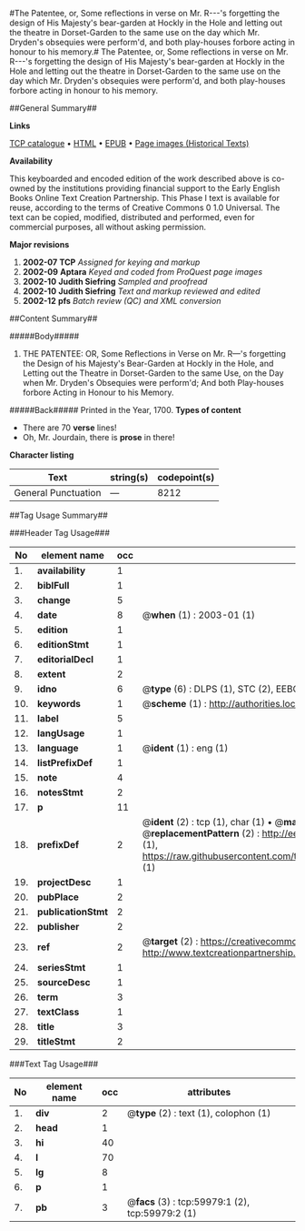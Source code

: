 #The Patentee, or, Some reflections in verse on Mr. R---'s forgetting the design of His Majesty's bear-garden at Hockly in the Hole and letting out the theatre in Dorset-Garden to the same use on the day which Mr. Dryden's obsequies were perform'd, and both play-houses forbore acting in honour to his memory.#
The Patentee, or, Some reflections in verse on Mr. R---'s forgetting the design of His Majesty's bear-garden at Hockly in the Hole and letting out the theatre in Dorset-Garden to the same use on the day which Mr. Dryden's obsequies were perform'd, and both play-houses forbore acting in honour to his memory.

##General Summary##

**Links**

[TCP catalogue](http://www.ota.ox.ac.uk/tcp/)  • 
[HTML](http://tei.it.ox.ac.uk/tcp/Texts-HTML/free/A56/A56571.html)  • 
[EPUB](http://tei.it.ox.ac.uk/tcp/Texts-EPUB/free/A56/A56571.epub) • 
[Page images (Historical Texts)](https://data.historicaltexts.jisc.ac.uk/view?pubId=eebo-12350696e&pageId=eebo-12350696e-59979-1)

**Availability**

This keyboarded and encoded edition of the
	       work described above is co-owned by the institutions
	       providing financial support to the Early English Books
	       Online Text Creation Partnership. This Phase I text is
	       available for reuse, according to the terms of Creative
	       Commons 0 1.0 Universal. The text can be copied,
	       modified, distributed and performed, even for
	       commercial purposes, all without asking permission.

**Major revisions**

1. __2002-07__ __TCP__ *Assigned for keying and markup*
1. __2002-09__ __Aptara__ *Keyed and coded from ProQuest page images*
1. __2002-10__ __Judith Siefring__ *Sampled and proofread*
1. __2002-10__ __Judith Siefring__ *Text and markup reviewed and edited*
1. __2002-12__ __pfs__ *Batch review (QC) and XML conversion*

##Content Summary##

#####Body#####

1. THE
PATENTEE:
OR,
Some Reflections in Verse on Mr. R—'s forgetting the Design of his
Majesty's Bear-Garden at Hockly in the Hole, and Letting out
the Theatre in Dorset-Garden to the same Use, on the Day when
Mr. Dryden's Obsequies were perform'd; And both Play-houses
forbore Acting in Honour to his Memory.

#####Back#####
Printed in the Year, 1700.
**Types of content**

  * There are 70 **verse** lines!
  * Oh, Mr. Jourdain, there is **prose** in there!

**Character listing**


|Text|string(s)|codepoint(s)|
|---|---|---|
|General Punctuation|—|8212|

##Tag Usage Summary##

###Header Tag Usage###

|No|element name|occ|attributes|
|---|---|---|---|
|1.|__availability__|1||
|2.|__biblFull__|1||
|3.|__change__|5||
|4.|__date__|8| @__when__ (1) : 2003-01 (1)|
|5.|__edition__|1||
|6.|__editionStmt__|1||
|7.|__editorialDecl__|1||
|8.|__extent__|2||
|9.|__idno__|6| @__type__ (6) : DLPS (1), STC (2), EEBO-CITATION (1), OCLC (1), VID (1)|
|10.|__keywords__|1| @__scheme__ (1) : http://authorities.loc.gov/ (1)|
|11.|__label__|5||
|12.|__langUsage__|1||
|13.|__language__|1| @__ident__ (1) : eng (1)|
|14.|__listPrefixDef__|1||
|15.|__note__|4||
|16.|__notesStmt__|2||
|17.|__p__|11||
|18.|__prefixDef__|2| @__ident__ (2) : tcp (1), char (1)  •  @__matchPattern__ (2) : ([0-9\-]+):([0-9IVX]+) (1), (.+) (1)  •  @__replacementPattern__ (2) : http://eebo.chadwyck.com/downloadtiff?vid=$1&page=$2 (1), https://raw.githubusercontent.com/textcreationpartnership/Texts/master/tcpchars.xml#$1 (1)|
|19.|__projectDesc__|1||
|20.|__pubPlace__|2||
|21.|__publicationStmt__|2||
|22.|__publisher__|2||
|23.|__ref__|2| @__target__ (2) : https://creativecommons.org/publicdomain/zero/1.0/ (1), http://www.textcreationpartnership.org/docs/. (1)|
|24.|__seriesStmt__|1||
|25.|__sourceDesc__|1||
|26.|__term__|3||
|27.|__textClass__|1||
|28.|__title__|3||
|29.|__titleStmt__|2||


###Text Tag Usage###

|No|element name|occ|attributes|
|---|---|---|---|
|1.|__div__|2| @__type__ (2) : text (1), colophon (1)|
|2.|__head__|1||
|3.|__hi__|40||
|4.|__l__|70||
|5.|__lg__|8||
|6.|__p__|1||
|7.|__pb__|3| @__facs__ (3) : tcp:59979:1 (2), tcp:59979:2 (1)|

